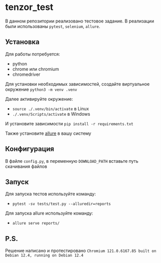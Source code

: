 # tenzor_test
В данном репозитории реализовано тестовое задание. В реализации были использованы `pytest`, `selenium`, `allure`.

## Установка
Для работы потребуется:
- python
- chrome или chromium
- chromedriver

Для установки необходимых зависимостей, создайте виртуальное окружение
`python3 -m venv .venv`

Далее активируйте окружение:
- `source ./.venv/bin/activate` в Linux
- `./.venv/Scripts/activate` в Windows

И установите зависимости `pip install -r requirements.txt`

Также установите [allure](https://github.com/allure-framework) в вашу систему

## Конфигурация
В файле `config.py`, в переменную `DOWNLOAD_PATH` вставьте путь скачивания файлов

## Запуск
Для запуска тестов используйте команду:
- `pytest -sv tests/test.py --alluredir=reports`


Для запуска allure используйте команду:
- `allure serve reports/`

## P.S.
Решение написано и протестировано `Chromium 121.0.6167.85 built on Debian 12.4, running on Debian 12.4`
